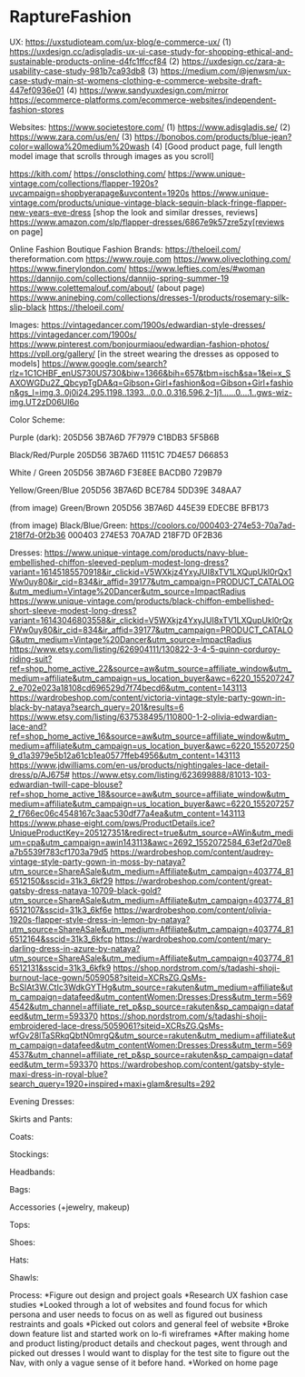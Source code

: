 # RaptureFashion

UX:
https://uxstudioteam.com/ux-blog/e-commerce-ux/ (1)
https://uxdesign.cc/adisgladis-ux-ui-case-study-for-shopping-ethical-and-sustainable-products-online-d4fc1ffccf84 (2)
https://uxdesign.cc/zara-a-usability-case-study-981b7ca93db8 (3)
https://medium.com/@jenwsm/ux-case-study-main-st-womens-clothing-e-commerce-website-draft-447ef0936e01 (4)
https://www.sandyuxdesign.com/mirror 
https://ecommerce-platforms.com/ecommerce-websites/independent-fashion-stores

Websites:
https://www.societestore.com/ (1)
https://www.adisgladis.se/ (2)
https://www.zara.com/us/en/ (3)
https://bonobos.com/products/blue-jean?color=wallowa%20medium%20wash (4) [Good product page, full length model image that scrolls through images as you scroll]

https://kith.com/
https://onsclothing.com/
https://www.unique-vintage.com/collections/flapper-1920s?uvcampaign=shopbyerapage&uvcontent=1920s
    https://www.unique-vintage.com/products/unique-vintage-black-sequin-black-fringe-flapper-new-years-eve-dress [shop the look and similar dresses, reviews]
https://www.amazon.com/slp/flapper-dresses/6867e9k57zre5zy[reviews on page]

Online Fashion Boutique Fashion Brands:
https://theloeil.com/
thereformation.com
https://www.rouje.com
https://www.oliveclothing.com/
https://www.finerylondon.com/
https://www.lefties.com/es/#woman
https://dannijo.com/collections/dannijo-spring-summer-19
https://www.colettemalouf.com/about/ (about page)
https://www.aninebing.com/collections/dresses-1/products/rosemary-silk-slip-black
https://theloeil.com/

Images:
https://vintagedancer.com/1900s/edwardian-style-dresses/
https://vintagedancer.com/1900s/
https://www.pinterest.com/bonjourmiaou/edwardian-fashion-photos/
https://vpll.org/gallery/ [in the street wearing the dresses as opposed to models]
https://www.google.com/search?rlz=1C1CHBF_enUS730US730&biw=1366&bih=657&tbm=isch&sa=1&ei=x_SAXOWGDu2Z_QbcypTgDA&q=Gibson+Girl+fashion&oq=Gibson+Girl+fashion&gs_l=img.3..0j0i24.295.1198..1393...0.0..0.316.596.2-1j1......0....1..gws-wiz-img.UT2zD06Ul6o

Color Scheme: 

Purple (dark):
205D56
3B7A6D
7F7979
C1BDB3
5F5B6B

Black/Red/Purple
205D56
3B7A6D
11151C
7D4E57
D66853

White / Green
205D56
3B7A6D
F3E8EE
BACDB0
729B79

Yellow/Green/Blue
205D56
3B7A6D
BCE784
5DD39E
348AA7

(from image) Green/Brown
205D56
3B7A6D
445E39
EDECBE
BFB173

(from image) Black/Blue/Green: https://coolors.co/000403-274e53-70a7ad-218f7d-0f2b36
000403
274E53
70A7AD
218F7D
0F2B36

Dresses:
https://www.unique-vintage.com/products/navy-blue-embellished-chiffon-sleeved-peplum-modest-long-dress?variant=16145185570918&ir_clickid=V5WXkjz4YxyJUI8xTV1LXQupUkl0rQx1Ww0uy80&ir_cid=834&ir_affid=39177&utm_campaign=PRODUCT_CATALOG&utm_medium=Vintage%20Dancer&utm_source=ImpactRadius
https://www.unique-vintage.com/products/black-chiffon-embellished-short-sleeve-modest-long-dress?variant=16143046803558&ir_clickid=V5WXkjz4YxyJUI8xTV1LXQupUkl0rQxFWw0uy80&ir_cid=834&ir_affid=39177&utm_campaign=PRODUCT_CATALOG&utm_medium=Vintage%20Dancer&utm_source=ImpactRadius
https://www.etsy.com/listing/626904111/130822-3-4-5-quinn-corduroy-riding-suit?ref=shop_home_active_22&source=aw&utm_source=affiliate_window&utm_medium=affiliate&utm_campaign=us_location_buyer&awc=6220_1552072472_e702e023a18108cd696529d7f74becd6&utm_content=143113
https://wardrobeshop.com/content/victoria-vintage-style-party-gown-in-black-by-nataya?search_query=201&results=6
https://www.etsy.com/listing/637538495/110800-1-2-olivia-edwardian-lace-and?ref=shop_home_active_16&source=aw&utm_source=affiliate_window&utm_medium=affiliate&utm_campaign=us_location_buyer&awc=6220_1552072509_d1a3979e5b12a61cb1ea0577ffeb4956&utm_content=143113
https://www.jdwilliams.com/en-us/products/nightingales-lace-detail-dress/p/AJ675#
https://www.etsy.com/listing/623699888/81013-103-edwardian-twill-cape-blouse?ref=shop_home_active_18&source=aw&utm_source=affiliate_window&utm_medium=affiliate&utm_campaign=us_location_buyer&awc=6220_1552072572_f766ec06c4548167c3aac530df77a4ea&utm_content=143113
https://www.phase-eight.com/pws/ProductDetails.ice?UniqueProductKey=205127351&redirect=true&utm_source=AWin&utm_medium=cpa&utm_campaign=awin143113&awc=2692_1552072584_63ef2d70e8a7b5539f783cf1703a79d5
https://wardrobeshop.com/content/audrey-vintage-style-party-gown-in-moss-by-nataya?utm_source=ShareASale&utm_medium=Affiliate&utm_campaign=403774_816512150&sscid=31k3_6kf29
https://wardrobeshop.com/content/great-gatsby-dress-nataya-10709-black-gold?utm_source=ShareASale&utm_medium=Affiliate&utm_campaign=403774_816512107&sscid=31k3_6kf6e
https://wardrobeshop.com/content/olivia-1920s-flapper-style-dress-in-lemon-by-nataya?utm_source=ShareASale&utm_medium=Affiliate&utm_campaign=403774_816512164&sscid=31k3_6kfcp
https://wardrobeshop.com/content/mary-darling-dress-in-azure-by-nataya?utm_source=ShareASale&utm_medium=Affiliate&utm_campaign=403774_816512131&sscid=31k3_6kfk9
https://shop.nordstrom.com/s/tadashi-shoji-burnout-lace-gown/5059058?siteid=XCRsZG.QsMs-BcSIAt3W.CtIc3WdkGYTHg&utm_source=rakuten&utm_medium=affiliate&utm_campaign=datafeed&utm_contentWomen:Dresses:Dress&utm_term=5694542&utm_channel=affiliate_ret_p&sp_source=rakuten&sp_campaign=datafeed&utm_term=593370
https://shop.nordstrom.com/s/tadashi-shoji-embroidered-lace-dress/5059061?siteid=XCRsZG.QsMs-wfGv28lTaSRkqQbtN0mrgQ&utm_source=rakuten&utm_medium=affiliate&utm_campaign=datafeed&utm_contentWomen:Dresses:Dress&utm_term=5694537&utm_channel=affiliate_ret_p&sp_source=rakuten&sp_campaign=datafeed&utm_term=593370
https://wardrobeshop.com/content/gatsby-style-maxi-dress-in-royal-blue?search_query=1920+inspired+maxi+glam&results=292

Evening Dresses:

Skirts and Pants:

Coats:

Stockings:

Headbands:

Bags:

Accessories (+jewelry, makeup)

Tops:

Shoes:

Hats:

Shawls:


Process:
*Figure out design and project goals
*Research UX fashion case studies
*Looked through a lot of websites and found focus for which persona and user needs to focus on as well as figured out business restraints and goals
*Picked out colors and general feel of website
*Broke down feature list and started work on lo-fi wireframes
*After making home and product listing/product details and checkout pages, went through and picked out dresses I would want to display for the test site to figure out the Nav, with only a vague sense of it before hand. 
*Worked on home page